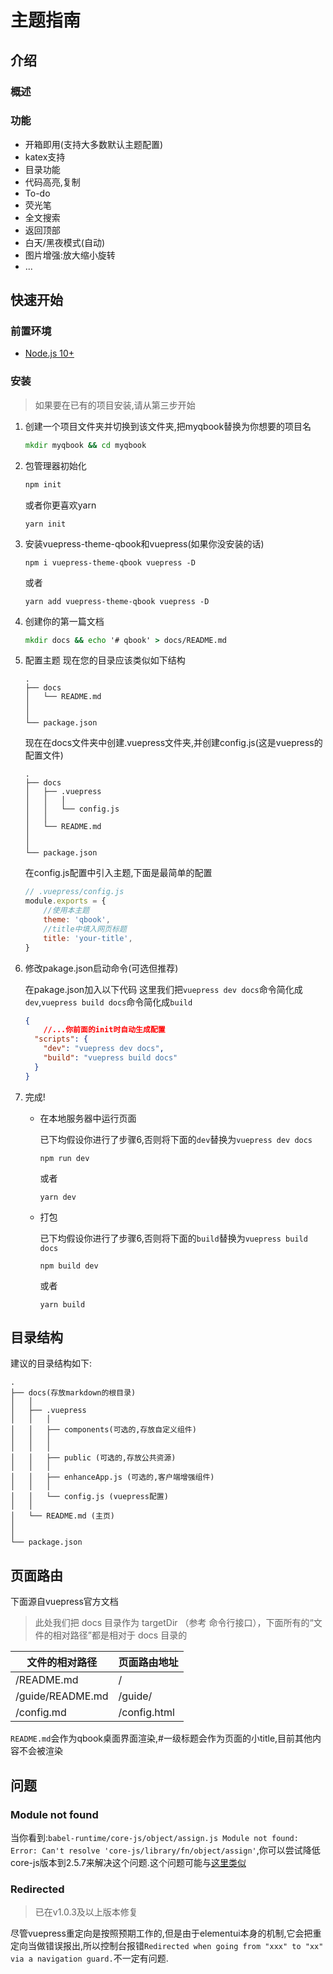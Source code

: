 # 主题指南
## 介绍
### 概述

### 功能
- 开箱即用(支持大多数默认主题配置)
- katex支持
- 目录功能
- 代码高亮,复制
- To-do
- 荧光笔
- 全文搜索
- 返回顶部
- 白天/黑夜模式(自动)
- 图片增强:放大缩小旋转
- ...

## 快速开始
### 前置环境
- [Node.js 10+](https://nodejs.org/en)

### 安装
> 如果要在已有的项目安装,请从第三步开始
1. 创建一个项目文件夹并切换到该文件夹,把myqbook替换为你想要的项目名
    ```cmd
    mkdir myqbook && cd myqbook
    ```
2. 包管理器初始化


    ```sh
    npm init
    ```

    或者你更喜欢yarn  

    ```
    yarn init 
    ```
3. 安装vuepress-theme-qbook和vuepress(如果你没安装的话)
    ```
    npm i vuepress-theme-qbook vuepress -D
    ```

    或者

    ```
    yarn add vuepress-theme-qbook vuepress -D
    ```
4. 创建你的第一篇文档
    ```cmd
    mkdir docs && echo '# qbook' > docs/README.md
    ```
5. 配置主题
    现在您的目录应该类似如下结构
     ```
    .
    ├── docs
    │   └── README.md
    │   
    │ 
    └── package.json
    ```
    现在在docs文件夹中创建.vuepress文件夹,并创建config.js(这是vuepress的配置文件)
    ```
    .
    ├── docs
    │   ├── .vuepress 
    │   │   │
    │   │   └── config.js
    │   │ 
    │   └── README.md
    │   
    │ 
    └── package.json
    ```
    在config.js配置中引入主题,下面是最简单的配置
    ```js
    // .vuepress/config.js
    module.exports = {
        //使用本主题
        theme: 'qbook',
        //title中填入网页标题
        title: 'your-title',
    }
    ```
6. 修改pakage.json启动命令(可选但推荐)
   
   在pakage.json加入以下代码
   这里我们把`vuepress dev docs`命令简化成`dev`,`vuepress build docs`命令简化成`build`
   
    ```json
    {
        //...你前面的init时自动生成配置
      "scripts": {
        "dev": "vuepress dev docs",
        "build": "vuepress build docs"
      }
    }
    ```

7. 完成!
   - 在本地服务器中运行页面

        已下均假设你进行了步骤6,否则将下面的`dev`替换为`vuepress dev docs`

        ```
        npm run dev
        ```
        或者
        ```
        yarn dev
        ```
   - 打包

        已下均假设你进行了步骤6,否则将下面的`build`替换为`vuepress build docs`

        ```
        npm build dev
        ```
        或者
        ```
        yarn build
        ```
 
## 目录结构
建议的目录结构如下:
```
.
├── docs(存放markdown的根目录)
│   │   
│   ├── .vuepress 
│   │   │
│   │   ├── components(可选的,存放自定义组件)
│   │   │
│   │   │
│   │   ├── public (可选的,存放公共资源)
│   │   │
│   │   ├── enhanceApp.js (可选的,客户端增强组件)
│   │   │
│   │   └── config.js (vuepress配置)
│   │ 
│   └── README.md (主页)
│   
│ 
└── package.json
```
## 页面路由

下面源自vuepress官方文档

> 此处我们把 docs 目录作为 targetDir （参考 命令行接口），下面所有的“文件的相对路径”都是相对于 docs 目录的

|文件的相对路径	   |页面路由地址  |
| ---              | ---          |
|/README.md	       |   /          |
|/guide/README.md  |  /guide/     | 
|/config.md	       | /config.html |

`README.md`会作为qbook桌面界面渲染,#一级标题会作为页面的小title,目前其他内容不会被渲染


## 问题
### Module not found
当你看到:`babel-runtime/core-js/object/assign.js Module not found: Error: Can't resolve 'core-js/library/fn/object/assign'`,你可以尝试降低core-js版本到2.5.7来解决这个问题.这个问题可能与[这里类似](https://stackoverflow.com/questions/55308769/module-not-found-error-cant-resolve-core-js-es6#:~:text=To%20resolve%20this%20error%2C%20you%20can%20downgrade%20the,In%20my%20case%2C%20with%20Angular%2C%20this%20works%20ok.)

### Redirected
> 已在v1.0.3及以上版本修复

尽管vuepress重定向是按照预期工作的,但是由于elementui本身的机制,它会把重定向当做错误报出,所以控制台报错`Redirected when going from "xxx" to "xx" via a navigation guard.`不一定有问题.